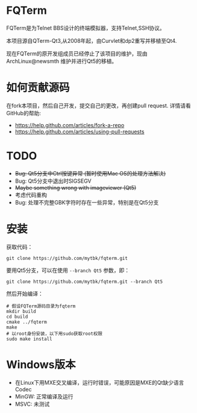FQTerm
======
FQTerm是为Telnet BBS设计的终端模拟器，支持Telnet,SSH协议。

本项目源自QTerm-Qt3,从2008年起，由Curvlet和dp2重写并移植至Qt4.

现在FQTerm的原开发组成员已经停止了该项目的维护，现由ArchLinux@newsmth
维护并进行Qt5的移植。

如何贡献源码
============
在fork本项目，然后自己开发，提交自己的更改，再创建pull request.
详情请看GitHub的帮助:
- https://help.github.com/articles/fork-a-repo
- https://help.github.com/articles/using-pull-requests

TODO
====
- ~~Bug: Qt5分支中Ctrl按键异常 (暂时使用Mac OS的处理方法解决)~~
- Bug: Qt5分支中退出时SIGSEGV
- ~~Maybe something wrong with imageviewer (Qt5)~~
- 考虑代码重构
- Bug: 处理不完整GBK字符时存在一些异常，特别是在Qt5分支

安装
=======
获取代码：      
```
git clone https://github.com/mytbk/fqterm.git
```
要用Qt5分支，可以在使用 ```--branch Qt5``` 参数，即：
```
git clone https://github.com/mytbk/fqterm.git --branch Qt5
```
然后开始编译：      

```
# 假设FQTerm源码目录为fqterm
mkdir build
cd build
cmake ../fqterm
make
# 以root身份安装，以下用sudo获取root权限
sudo make install
```

Windows版本
==============
- 在Linux下用MXE交叉编译，运行时错误，可能原因是MXE的Qt缺少语言Codec
- MinGW: 正常编译及运行
- MSVC: 未测试
